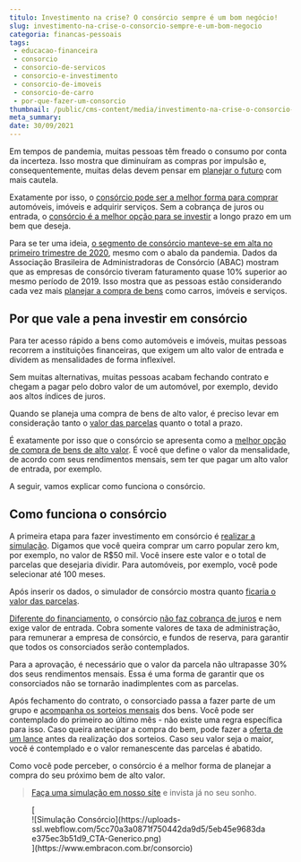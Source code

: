 ```yaml
---
titulo: Investimento na crise? O consórcio sempre é um bom negócio!
slug: investimento-na-crise-o-consorcio-sempre-e-um-bom-negocio
categoria: financas-pessoais
tags:
 - educacao-financeira
 - consorcio
 - consorcio-de-servicos
 - consorcio-e-investimento
 - consorcio-de-imoveis
 - consorcio-de-carro
 - por-que-fazer-um-consorcio
thumbnail: /public/cms-content/media/investimento-na-crise-o-consorcio-sempre-e-um-bom-negocio.jpg
meta_summary: 
date: 30/09/2021
---
```

Em tempos de pandemia, muitas pessoas têm freado o consumo por conta da incerteza. Isso mostra que diminuíram as compras por impulsão e, consequentemente, muitas delas devem pensar em [planejar o futuro](https://www.embracon.com.br/blog/planejamento-financeiro-um-guia-para-as-financas-nao-sairem-de-controle) com mais cautela.

Exatamente por isso, o [consórcio pode ser a melhor forma para comprar](https://www.embracon.com.br/blog/confira-10-vantagens-indiscutiveis-do-consorcio) automóveis, imóveis e adquirir serviços. Sem a cobrança de juros ou entrada, o [consórcio é a melhor opção para se investir](https://www.embracon.com.br/blog/8-motivos-que-comprovam-que-consorcio-e-investimento) a longo prazo em um bem que deseja.

Para se ter uma ideia, [o segmento de consórcio manteve-se em alta no primeiro trimestre de 2020](http://blog.abac.org.br/drops-de-mercado/sistema-de-consorcios-1tri-2020), mesmo com o abalo da pandemia. Dados da Associação Brasileira de Administradoras de Consórcio (ABAC) mostram que as empresas de consórcio tiveram faturamento quase 10% superior ao mesmo período de 2019. Isso mostra que as pessoas estão considerando cada vez mais [planejar a compra de bens](https://www.embracon.com.br/blog/consorcios-segredos-que-nao-te-contaram) como carros, imóveis e serviços.

Por que vale a pena investir em consórcio
-----------------------------------------

Para ter acesso rápido a bens como automóveis e imóveis, muitas pessoas recorrem a instituições financeiras, que exigem um alto valor de entrada e dividem as mensalidades de forma inflexível.

Sem muitas alternativas, muitas pessoas acabam fechando contrato e chegam a pagar pelo dobro valor de um automóvel, por exemplo, devido aos altos índices de juros.

Quando se planeja uma compra de bens de alto valor, é preciso levar em consideração tanto o [valor das parcelas](https://www.embracon.com.br/blog/como-calcular-as-parcelas-no-consorcio) quanto o total a prazo.

É exatamente por isso que o consórcio se apresenta como a [melhor opção de compra de bens de alto valor](https://www.embracon.com.br/blog/quando-o-consorcio-e-uma-boa-opcao). É você que define o valor da mensalidade, de acordo com seus rendimentos mensais, sem ter que pagar um alto valor de entrada, por exemplo.

A seguir, vamos explicar como funciona o consórcio.

Como funciona o consórcio
-------------------------

A primeira etapa para fazer investimento em consórcio é [realizar a simulação](https://www.embracon.com.br/). Digamos que você queira comprar um carro popular zero km, por exemplo, no valor de R$50 mil. Você insere este valor e o total de parcelas que desejaria dividir. Para automóveis, por exemplo, você pode selecionar até 100 meses.

Após inserir os dados, o simulador de consórcio mostra quanto [ficaria o valor das parcelas](https://www.embracon.com.br/blog/quanto-preciso-pagar-para-fazer-um-consorcio).

[Diferente do financiamento](https://www.embracon.com.br/blog/sabe-a-diferenca-entre-consorcio-e-financiamento-a-gente-te-conta), o consórcio [não faz cobrança de juros](https://www.embracon.com.br/blog/consorcio-nao-tem-juros-entenda) e nem exige valor de entrada. Cobra somente valores de taxa de administração, para remunerar a empresa de consórcio, e fundos de reserva, para garantir que todos os consorciados serão contemplados.

Para a aprovação, é necessário que o valor da parcela não ultrapasse 30% dos seus rendimentos mensais. Essa é uma forma de garantir que os consorciados não se tornarão inadimplentes com as parcelas.

Após fechamento do contrato, o consorciado passa a fazer parte de um grupo e [acompanha os sorteios mensais](https://www.embracon.com.br/blog/assembleia-de-consorcio-como-funciona) dos bens. Você pode ser contemplado do primeiro ao último mês - não existe uma regra específica para isso. Caso queira antecipar a compra do bem, pode fazer a [oferta de um lance](https://www.embracon.com.br/blog/como-funcionam-os-tipos-de-lances-no-consorcio) antes da realização dos sorteios. Caso seu valor seja o maior, você é contemplado e o valor remanescente das parcelas é abatido.

Como você pode perceber, o consórcio é a melhor forma de planejar a compra do seu próximo bem de alto valor.

> [Faça uma simulação em nosso site](https://www.embracon.com.br/) e invista já no seu sonho.

<figure class="w-richtext-figure-type-image w-richtext-align-center">[<div>![Simulação Consórcio](https://uploads-ssl.webflow.com/5cc70a3a0871f750442da9d5/5eb45e9683dae375ec3b51d9_CTA-Generico.png)</div>](https://www.embracon.com.br/consorcio)</figure>
